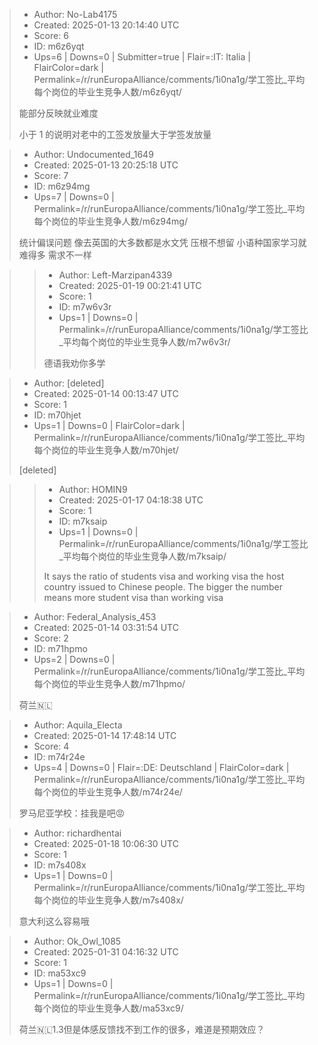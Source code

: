 > - Author: No-Lab4175
> - Created: 2025-01-13 20:14:40 UTC
> - Score: 6
> - ID: m6z6yqt
> - Ups=6 | Downs=0 | Submitter=true | Flair=:IT: Italia | FlairColor=dark | Permalink=/r/runEuropaAlliance/comments/1i0na1g/学工签比_平均每个岗位的毕业生竞争人数/m6z6yqt/
>
> 能部分反映就业难度  
>   
> 小于 1 的说明对老中的工签发放量大于学签发放量

> - Author: Undocumented_1649
> - Created: 2025-01-13 20:25:18 UTC
> - Score: 7
> - ID: m6z94mg
> - Ups=7 | Downs=0 | Permalink=/r/runEuropaAlliance/comments/1i0na1g/学工签比_平均每个岗位的毕业生竞争人数/m6z94mg/
>
> 统计偏误问题 像去英国的大多数都是水文凭 压根不想留 小语种国家学习就难得多 需求不一样

>> - Author: Left-Marzipan4339
>> - Created: 2025-01-19 00:21:41 UTC
>> - Score: 1
>> - ID: m7w6v3r
>> - Ups=1 | Downs=0 | Permalink=/r/runEuropaAlliance/comments/1i0na1g/学工签比_平均每个岗位的毕业生竞争人数/m7w6v3r/
>>
>> 德语我劝你多学

> - Author: [deleted]
> - Created: 2025-01-14 00:13:47 UTC
> - Score: 1
> - ID: m70hjet
> - Ups=1 | Downs=0 | FlairColor=dark | Permalink=/r/runEuropaAlliance/comments/1i0na1g/学工签比_平均每个岗位的毕业生竞争人数/m70hjet/
>
> [deleted]

>> - Author: HOMIN9
>> - Created: 2025-01-17 04:18:38 UTC
>> - Score: 1
>> - ID: m7ksaip
>> - Ups=1 | Downs=0 | Permalink=/r/runEuropaAlliance/comments/1i0na1g/学工签比_平均每个岗位的毕业生竞争人数/m7ksaip/
>>
>> It says the ratio of students visa and working visa the host country issued to Chinese people. The bigger the number means more student visa than working visa

> - Author: Federal_Analysis_453
> - Created: 2025-01-14 03:31:54 UTC
> - Score: 2
> - ID: m71hpmo
> - Ups=2 | Downs=0 | Permalink=/r/runEuropaAlliance/comments/1i0na1g/学工签比_平均每个岗位的毕业生竞争人数/m71hpmo/
>
> 荷兰🇳🇱

> - Author: Aquila_Electa
> - Created: 2025-01-14 17:48:14 UTC
> - Score: 4
> - ID: m74r24e
> - Ups=4 | Downs=0 | Flair=:DE: Deutschland | FlairColor=dark | Permalink=/r/runEuropaAlliance/comments/1i0na1g/学工签比_平均每个岗位的毕业生竞争人数/m74r24e/
>
> 罗马尼亚学校：挂我是吧😡

> - Author: richardhentai
> - Created: 2025-01-18 10:06:30 UTC
> - Score: 1
> - ID: m7s408x
> - Ups=1 | Downs=0 | Permalink=/r/runEuropaAlliance/comments/1i0na1g/学工签比_平均每个岗位的毕业生竞争人数/m7s408x/
>
> 意大利这么容易哦

> - Author: Ok_Owl_1085
> - Created: 2025-01-31 04:16:32 UTC
> - Score: 1
> - ID: ma53xc9
> - Ups=1 | Downs=0 | Permalink=/r/runEuropaAlliance/comments/1i0na1g/学工签比_平均每个岗位的毕业生竞争人数/ma53xc9/
>
> 荷兰🇳🇱1.3但是体感反馈找不到工作的很多，难道是预期效应？
